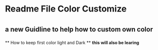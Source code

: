 # Readme File Color Customize <h1>
## a new Guidline to help how to custom own color <h3>

** How to keep first color light and Dark **
__this will also be learing__
